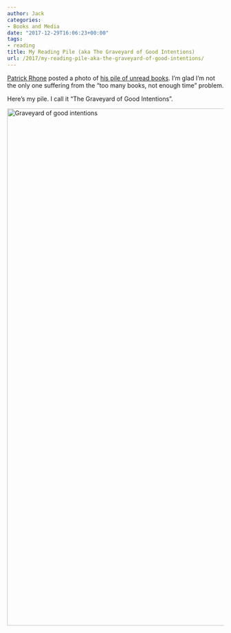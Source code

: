 ```yaml
---
author: Jack
categories:
- Books and Media
date: "2017-12-29T16:06:23+00:00"
tags:
- reading
title: My Reading Pile (aka The Graveyard of Good Intentions)
url: /2017/my-reading-pile-aka-the-graveyard-of-good-intentions/
---
```

[Patrick Rhone][1] posted a photo of [his pile of unread books][2]. I&#8217;m glad I&#8217;m not the only one suffering from the &#8220;too many books, not enough time&#8221; problem.

Here&#8217;s my pile. I call it &#8220;The Graveyard of Good Intentions&#8221;.

<img src="/img/2017/12/graveyard-of-good-intentions.jpg" alt="Graveyard of good intentions" title="graveyard-of-good-intentions.jpg" border="0" width="800" height="1200" />

 [1]: http://patrickrhone.com
 [2]: http://www.patrickrhone.net/shot-on-december-29-2017-at-0936am/